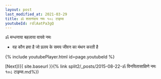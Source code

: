 ```yaml
---
layout: post
last_modified_at: 2021-03-29
title: ॐ शतानंदाय नमः १०८ टाइम्स
youtubeId: rdlAatPa3gQ
---
```

 
 
 ॐ मन्धनाया बहलाया वायवे नमः  
 
 -  वह कौन हवा है जो प्रलय के समय जीवन का मंथन करती है 
 
  
 
  
 
 
 
 
 
 


{% include youtubePlayer.html id=page.youtubeId %}
 
[Next]({{ site.baseurl }}{% link  split2/_posts/2015-08-22-ॐ विनयितासाक्षिणे नमः १०८ टाइम्स.md%})
 
